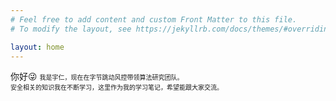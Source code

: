 ```yaml
---
# Feel free to add content and custom Front Matter to this file.
# To modify the layout, see https://jekyllrb.com/docs/themes/#overriding-theme-defaults

layout: home
---
```

你好😜
<font size=1>我是宇仁，现在在字节跳动风控带领算法研究团队。<font> <br>
<font size=1>安全相关的知识我在不断学习，这里作为我的学习笔记，希望能跟大家交流。<font>